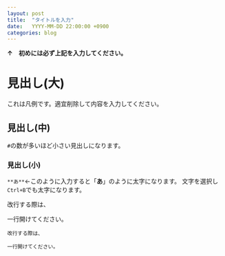 ```yaml
---
layout: post
title:  "タイトルを入力"
date:   YYYY-MM-DD 22:00:00 +0900
categories: blog
---
```

**↑　初めには必ず上記を入力してください。**

# 見出し(大)
これは凡例です。適宜削除して内容を入力してください。
## 見出し(中)
`#`の数が多いほど小さい見出しになります。
### 見出し(小)
``**あ**``←このように入力すると「**あ**」のように太字になります。
文字を選択し`Ctrl+B`でも太字になります。

改行する際は、

一行開けてください。

```
改行する際は、

一行開けてください。
```
